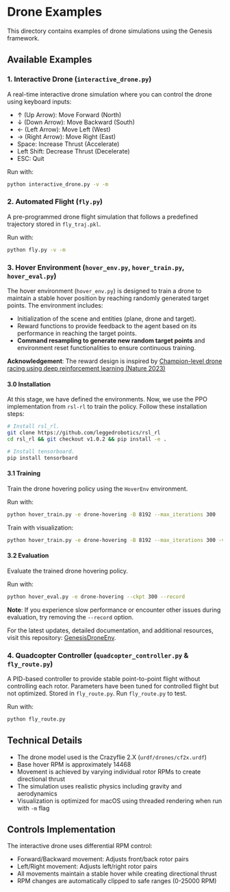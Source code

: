 # Drone Examples

This directory contains examples of drone simulations using the Genesis framework.

## Available Examples

### 1. Interactive Drone (`interactive_drone.py`)
A real-time interactive drone simulation where you can control the drone using keyboard inputs:
- ↑ (Up Arrow): Move Forward (North)
- ↓ (Down Arrow): Move Backward (South)
- ← (Left Arrow): Move Left (West)
- → (Right Arrow): Move Right (East)
- Space: Increase Thrust (Accelerate)
- Left Shift: Decrease Thrust (Decelerate)
- ESC: Quit

Run with:
```bash
python interactive_drone.py -v -m
```

### 2. Automated Flight (`fly.py`)
A pre-programmed drone flight simulation that follows a predefined trajectory stored in `fly_traj.pkl`.

Run with:
```bash
python fly.py -v -m
```

### 3. Hover Environment (`hover_env.py`, `hover_train.py`, `hover_eval.py`)

The hover environment (`hover_env.py`) is designed to train a drone to maintain a stable hover position by reaching randomly generated target points. The environment includes:

 - Initialization of the scene and entities (plane, drone and target).
 - Reward functions to provide feedback to the agent based on its performance in reaching the target points.
 - **Command resampling to generate new random target points** and environment reset functionalities to ensure continuous training.

**Acknowledgement**: The reward design is inspired by [Champion-level drone racing using deep
reinforcement learning (Nature 2023)](https://www.nature.com/articles/s41586-023-06419-4.pdf)

#### 3.0 Installation

At this stage, we have defined the environments. Now, we use the PPO implementation from `rsl-rl` to train the policy. Follow these installation steps:

```bash
# Install rsl_rl.
git clone https://github.com/leggedrobotics/rsl_rl
cd rsl_rl && git checkout v1.0.2 && pip install -e .

# Install tensorboard.
pip install tensorboard
```

#### 3.1 Training

Train the drone hovering policy using the `HoverEnv` environment.

Run with:

```bash
python hover_train.py -e drone-hovering -B 8192 --max_iterations 300
```

Train with visualization:

```bash
python hover_train.py -e drone-hovering -B 8192 --max_iterations 300 -v
```

#### 3.2 Evaluation

Evaluate the trained drone hovering policy.

Run with:

```bash
python hover_eval.py -e drone-hovering --ckpt 300 --record
```

**Note**: If you experience slow performance or encounter other issues 
during evaluation, try removing the `--record` option.

For the latest updates, detailed documentation, and additional resources, visit this repository: [GenesisDroneEnv](https://github.com/KafuuChikai/GenesisDroneEnv).

### 4. Quadcopter Controller (`quadcopter_controller.py` & `fly_route.py`)
A PID-based controller to provide stable point-to-point flight without controlling each rotor. Parameters
have been tuned for controlled flight but not optimized. Stored in `fly_route.py`. Run `fly_route.py` to
test.

Run with:

```bash
python fly_route.py
```

## Technical Details

- The drone model used is the Crazyflie 2.X (`urdf/drones/cf2x.urdf`)
- Base hover RPM is approximately 14468
- Movement is achieved by varying individual rotor RPMs to create directional thrust
- The simulation uses realistic physics including gravity and aerodynamics
- Visualization is optimized for macOS using threaded rendering when run with `-m` flag

## Controls Implementation

The interactive drone uses differential RPM control:
- Forward/Backward movement: Adjusts front/back rotor pairs
- Left/Right movement: Adjusts left/right rotor pairs
- All movements maintain a stable hover while creating directional thrust
- RPM changes are automatically clipped to safe ranges (0-25000 RPM)
